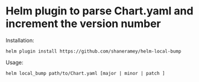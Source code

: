 # Helm plugin to parse Chart.yaml and increment the version number

Installation:
```
helm plugin install https://github.com/shaneramey/helm-local-bump
```

Usage:
```
helm local_bump path/to/Chart.yaml [major | minor | patch ]
```
